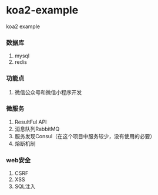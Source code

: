 # koa2-example
koa2 example

### 数据库
1. mysql
2. redis

### 功能点
1. 微信公众号和微信小程序开发

### 微服务
1. ResultFul API
2. 消息队列RabbitMQ
3. 服务发现Consul（在这个项目中服务较少，没有使用的必要）
4. 熔断机制

### web安全
1. CSRF
2. XSS
3. SQL注入

